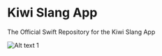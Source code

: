 # Kiwi Slang App
The Official Swift Repository for the Kiwi Slang App

![Alt text 1](https://github.com/sheinix/kiwiSlangApp/tree/master/kiwiSlangApp/fastlane/screenshots/0x0ss.jpg?raw=false "Kiwi Slang App")

